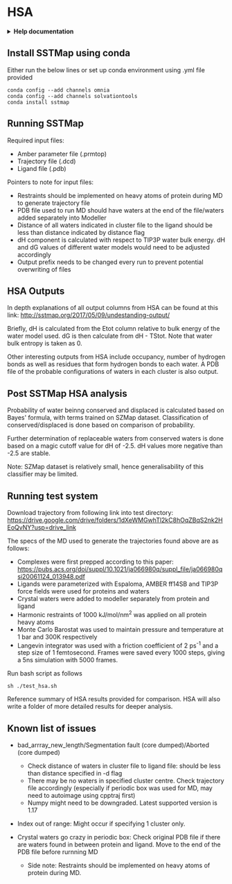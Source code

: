 # HSA
<details>
<summary><b>Help documentation</b> </summary>

    usage: hsa.py [-h] -p PARM_FILE -t TRAJ_FILE -l LIG_FILE -f NUM_FRAMES -w
              WATER_MODEL -s START_FRAME [-c CLUSTER_FILE] [-d DIST] -o
              OUTPUT_PREFIX

    HSA Analysis of waters in protein pocket
    
    optional arguments:
      -h, --help            show this help message and exit
      -c CLUSTER_FILE, --cluster_file CLUSTER_FILE
                            Input crystal waters to analyse
      -d DIST, --dist DIST  Input distance from ligand to analyse (if no crystal
                            waters specified). Default = 10
    
    required arguments:
      -p PARM_FILE, --parm_file PARM_FILE
                            Input parameter file
      -t TRAJ_FILE, --traj_file TRAJ_FILE
                            Input trajectory file
      -l LIG_FILE, --lig_file LIG_FILE
                            Input ligand file (PDB)
      -f NUM_FRAMES, --num_frames NUM_FRAMES
                            Total number of frames to process
      -w WATER_MODEL, --water_model WATER_MODEL
                            Water model used. Supported models are: TIP3P,
                            TIP4PEW, TIP4P, TIP5P, TIP3PFW, SPCE, SPCFW
      -s START_FRAME, --start_frame START_FRAME
                            Starting frame
      -o OUTPUT_PREFIX, --output_prefix OUTPUT_PREFIX
                            Output prefix

</details>

## Install SSTMap using conda
Either run the below lines or set up conda environment using .yml file provided
```
conda config --add channels omnia
conda config --add channels solvationtools
conda install sstmap
```
## Running SSTMap
Required input files:
- Amber parameter file (.prmtop)
- Trajectory file (.dcd)
- Ligand file (.pdb)

Pointers to note for input files:
- Restraints should be implemented on heavy atoms of protein during MD to generate trajectory file
- PDB file used to run MD should have waters at the end of the file/waters added separately into Modeller
- Distance of all waters indicated in cluster file to the ligand should be less than distance indicated by distance flag
- dH component is calculated with respect to TIP3P water bulk energy. dH and dG values of different water models would need to be adjusted accordingly 
- Output prefix needs to be changed every run to prevent potential overwriting of files

## HSA Outputs
In depth explanations of all output columns from HSA can be found at this link: http://sstmap.org/2017/05/09/undestanding-output/

Briefly, dH is calculated from the Etot column relative to bulk energy of the water model used. dG is then calculate from dH - TStot. Note that water bulk entropy is taken as 0.

Other interesting outputs from HSA include occupancy, number of hydrogen bonds as well as residues that form hydrogen bonds to each water. A PDB file of the probable configurations of waters in each cluster is also output.

## Post SSTMap HSA analysis
Probability of water beinng conserved and displaced is calculated based on Bayes' formula, with terms trained on SZMap dataset. Classification of conserved/displaced is done based on comparison of probability. 

Further determination of replaceable waters from conserved waters is done based on a magic cutoff value for dH of -2.5. dH values more negative than -2.5 are stable.

Note: SZMap dataset is relatively small, hence generalisability of this classifier may be limited.

## Running test system 
Download trajectory from following link into test directory: https://drive.google.com/drive/folders/1dXeWMGwhTl2kC8hOqZBqS2nk2HEoQvNY?usp=drive_link

The specs of the MD used to generate the trajectories found above are as follows:
- Complexes were first prepped according to this paper: https://pubs.acs.org/doi/suppl/10.1021/ja066980q/suppl_file/ja066980qsi20061124_013948.pdf
- Ligands were parameterized with Espaloma, AMBER ff14SB and TIP3P force fields were used for proteins and waters
- Crystal waters were added to modeller separately from protein and ligand
- Harmonic restraints of 1000 kJ/mol/nm<sup>2</sup> was applied on all protein heavy atoms
- Monte Carlo Barostat was used to maintain pressure and temperature at 1 bar and 300K respectively
- Langevin integrator was used with a friction coefficient of 2 ps<sup>-1</sup> and a step size of 1 femtosecond. Frames were saved every 1000 steps, giving a 5ns simulation with 5000 frames.

Run bash script as follows
```
sh ./test_hsa.sh
```
Reference summary of HSA results provided for comparison. HSA will also write a folder of more detailed results for deeper analysis.
## Known list of issues
- bad_arrray_new_length/Segmentation fault (core dumped)/Aborted (core dumped)
    - Check distance of waters in cluster file to ligand file: should be less than distance specified in -d flag
    - There may be no waters in specified cluster centre. Check trajectory file accordingly (especially if periodic box was used for MD, may need to autoimage using cpptraj first)
    - Numpy might need to be downgraded. Latest supported version is 1.17

- Index out of range: Might occur if specifying 1 cluster only.

- Crystal waters go crazy in periodic box: Check original PDB file if there are waters found in between protein and ligand. Move to the end of the PDB file before rurnning MD
    - Side note: Restraints should be implemented on heavy atoms of protein during MD.
